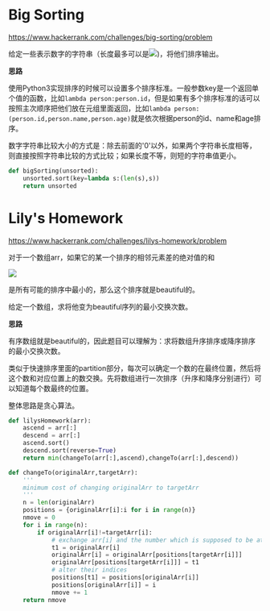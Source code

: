 # Big Sorting

<https://www.hackerrank.com/challenges/big-sorting/problem>

给定一些表示数字的字符串（长度最多可以是![](https://latex.codecogs.com/gif.latex?10^6))，将他们排序输出。

**思路**

使用Python3实现排序的时候可以设置多个排序标准。一般参数key是一个返回单个值的函数，比如`lambda person:person.id`，但是如果有多个排序标准的话可以按照主次顺序把他们放在元组里面返回，比如`lambda person:(person.id,person.name,person.age)`就是依次根据person的id、name和age排序。

数字字符串比较大小的方式是：除去前面的'0'以外，如果两个字符串长度相等，则直接按照字符串比较的方式比较；如果长度不等，则短的字符串值更小。

```python
def bigSorting(unsorted):
    unsorted.sort(key=lambda s:(len(s),s))
    return unsorted
```

# Lily's Homework

<https://www.hackerrank.com/challenges/lilys-homework/problem>

对于一个数组arr，如果它的某一个排序的相邻元素差的绝对值的和

![](https://latex.codecogs.com/gif.latex?\sum_{i=1}^{n-1}\left&space;|&space;arr[i]-arr[i-1]&space;\right&space;|)

是所有可能的排序中最小的，那么这个排序就是beautiful的。

给定一个数组，求将他变为beautiful序列的最小交换次数。

**思路**

有序数组就是beautiful的，因此题目可以理解为：求将数组升序排序或降序排序的最小交换次数。

类似于快速排序里面的partition部分，每次可以确定一个数的在最终位置，然后将这个数和对应位置上的数交换。先将数组进行一次排序（升序和降序分别进行）可以知道每个数最终的位置。

整体思路是贪心算法。

```python
def lilysHomework(arr):
    ascend = arr[:]
    descend = arr[:]
    ascend.sort()
    descend.sort(reverse=True)
    return min(changeTo(arr[:],ascend),changeTo(arr[:],descend))

def changeTo(originalArr,targetArr):
    '''
    minimum cost of changing originalArr to targetArr
    '''
    n = len(originalArr)
    positions = {originalArr[i]:i for i in range(n)}
    nmove = 0
    for i in range(n):
        if originalArr[i]!=targetArr[i]:
            # exchange arr[i] and the number which is supposed to be at arr[i]
            t1 = originalArr[i]
            originalArr[i] = originalArr[positions[targetArr[i]]]
            originalArr[positions[targetArr[i]]] = t1
            # alter their indices
            positions[t1] = positions[originalArr[i]]
            positions[originalArr[i]] = i
            nmove += 1
    return nmove
        
```



